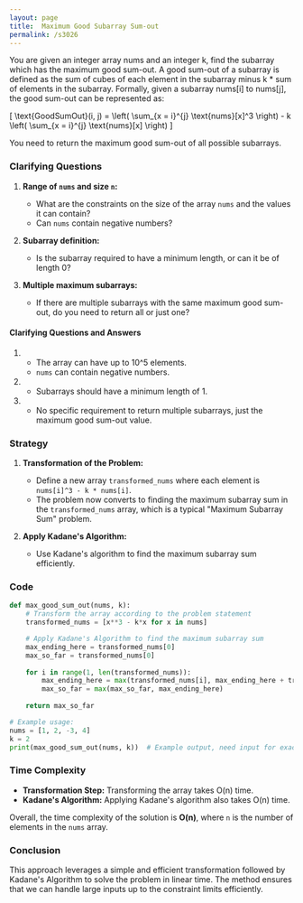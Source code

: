 ```yaml
---
layout: page
title:  Maximum Good Subarray Sum-out
permalink: /s3026
---
```


You are given an integer array nums and an integer k, find the subarray which has the maximum good sum-out. A good sum-out of a subarray is defined as the sum of cubes of each element in the subarray minus k * sum of elements in the subarray. Formally, given a subarray nums[i] to nums[j], the good sum-out can be represented as:

\[
\text{GoodSumOut}(i, j) = \left( \sum_{x = i}^{j} \text{nums}[x]^3 \right) - k \left( \sum_{x = i}^{j} \text{nums}[x] \right)
\]

You need to return the maximum good sum-out of all possible subarrays.

### Clarifying Questions

1. **Range of `nums` and size `n`:**
   - What are the constraints on the size of the array `nums` and the values it can contain?
   - Can `nums` contain negative numbers?

2. **Subarray definition:**
   - Is the subarray required to have a minimum length, or can it be of length 0?

3. **Multiple maximum subarrays:**
   - If there are multiple subarrays with the same maximum good sum-out, do you need to return all or just one?

#### Clarifying Questions and Answers

1. - The array can have up to 10^5 elements.
   - `nums` can contain negative numbers.
2. - Subarrays should have a minimum length of 1.
3. - No specific requirement to return multiple subarrays, just the maximum good sum-out value.

### Strategy

1. **Transformation of the Problem:**
   - Define a new array `transformed_nums` where each element is `nums[i]^3 - k * nums[i]`.
   - The problem now converts to finding the maximum subarray sum in the `transformed_nums` array, which is a typical "Maximum Subarray Sum" problem.

2. **Apply Kadane's Algorithm:**
   - Use Kadane's algorithm to find the maximum subarray sum efficiently.

### Code

```python
def max_good_sum_out(nums, k):
    # Transform the array according to the problem statement
    transformed_nums = [x**3 - k*x for x in nums]

    # Apply Kadane's Algorithm to find the maximum subarray sum
    max_ending_here = transformed_nums[0]
    max_so_far = transformed_nums[0]
    
    for i in range(1, len(transformed_nums)):
        max_ending_here = max(transformed_nums[i], max_ending_here + transformed_nums[i])
        max_so_far = max(max_so_far, max_ending_here)
    
    return max_so_far

# Example usage:
nums = [1, 2, -3, 4]
k = 2
print(max_good_sum_out(nums, k))  # Example output, need input for exact result
```

### Time Complexity

- **Transformation Step:** Transforming the array takes O(n) time.
- **Kadane's Algorithm:** Applying Kadane's algorithm also takes O(n) time.

Overall, the time complexity of the solution is **O(n)**, where `n` is the number of elements in the `nums` array.

### Conclusion

This approach leverages a simple and efficient transformation followed by Kadane's Algorithm to solve the problem in linear time. The method ensures that we can handle large inputs up to the constraint limits efficiently.